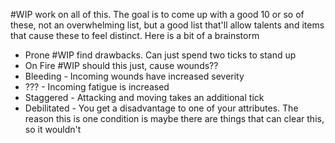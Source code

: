 #WIP work on all of this. The goal is to come up with a good 10 or so of these, not an overwhelming list, but a good list that'll allow talents and items that cause these to feel distinct. Here is a bit of a brainstorm

- Prone #WIP find drawbacks. Can just spend two ticks to stand up
- On Fire #WIP should this just, cause wounds??
- Bleeding - Incoming wounds have increased severity
- ??? - Incoming fatigue is increased
- Staggered - Attacking and moving takes an additional tick
- Debilitated - You get a disadvantage to one of your attributes. The reason this is one condition is maybe there are things that can clear this, so it wouldn't 